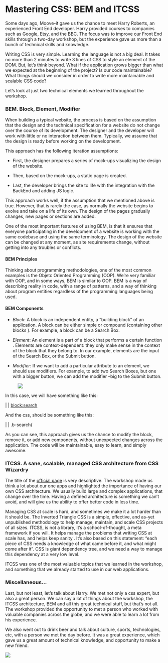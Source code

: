 # Mastering CSS: BEM and ITCSS

Some days ago, Moove-it gave us the chance to meet Harry Roberts, an experienced
Front End developer. Harry provided courses to companies such as Google, Etsy,
and the BBC. The focus was to improve our Front End skills through a two-day
workshop, but the experience gave us more than a bunch of technical skills and
knowledge.

Writing CSS is very simple. Learning the language is not a big deal. It takes
no more than 2 minutes to write 3 lines of CSS to style an element of the DOM.
But, let’s think beyond. What if the application grows bigger than what we
expected at the beginning of the project? Is our code maintainable? What things
should we consider in order to write more maintainable and scalable CSS code?

Let’s look at just two technical elements we learned throughout the workshop.

### BEM. Block, Element, Modifier

When building a typical website, the process is based on the assumption that
the design and the technical specification for a website do not change over the
course of its development. The designer and the developer will work with little
or no interaction between them. Typically, we assume that the design is ready
before working on the development.

This approach has the following iteration assumptions:

*   First, the designer prepares a series of mock-ups visualizing the design of
    the website.

*   Then, based on the mock-ups, a static page is created.
*   Last, the developer brings the site to life with the integration with the
    BackEnd and adding JS logic.


This approach works well, if the assumption that we mentioned above is true.
However, that is rarely the case, as normally the website begins to evolve and
take on a life of its own. The design of the pages gradually changes, new pages
or sections are added.

One of the most important features of using BEM, is that it ensures that
everyone participating in the development of a website is working with the same
codebase and using the same terminology. The design of the website can be
changed at any moment, as site requirements change, without getting into any
troubles or conflicts.

#### BEM Principles

Thinking about programming methodologies, one of the most common examples is
the Objetc Oriented Programming (OOP). We’re very familiar with OOP, and in some
ways, BEM is similar to OOP. BEM is a way of describing reality in code, with a
range of patterns, and a way of thinking about program entities regardless of
the programming languages being used.

#### BEM Components

*   *Block*: A block is an independent entity, a “building block” of an
    application. A block can be either simple or compound (containing other blocks
    ). For example, a block can be a Search Box.

*   *Element*: An element is a part of a block that performs a certain function
    . Elements are context-dependent: they only make sense in the context of the
    block that they belong to. In our example, elements are the input of the Search
    Box, or the Submit button.

*   *Modifier*: If we want to add a particular attribute to an element, we
    should use modifiers. For example, to add two Search Boxes, but one with a
    bigger button, we can add the modifier –big to the Submit button.
   <figure>

![][1]</figure>
In this case, we will have something like this:

|  | <block:search>

And the css, should be something like this:

|  | .b-search{

As you can see, this approach gives us the chance to modify the block, remove
it, or add new components, without unexpected changes across the application.
The code will be maintainable, easy to learn, and simply awesome.

### ITCSS. A sane, scalable, managed CSS architecture from CSS Wizardry

The title of the [official page][2] is very descriptive. The workshop made us
think a lot about our one apps and highlighted the importance of having our own
CSS architecture. We usually build large and complex applications, that change
over the time. Having a defined architecture is something we can’t avoid, and
will give us the ability to offer better code in less time.

Managing CSS at scale is hard, and sometimes we make it a lot harder than it
should be. The Inverted Triangle CSS is a simple, effective, and as-yet
unpublished methodology to help manage, maintain, and scale CSS projects of all
sizes. ITCSS, is not a library, it’s a school-of-thought, a meta framework if
you will. It helps manage the problems that writing CSS at scale has, and helps
keep sanity . It’s also based on this statement: “each piece of CSS needs a
knowledge of what came before it, and what might come after it”. CSS is giant
dependency tree, and we need a way to manage this dependency at a very low level.

ITCSS was one of the most valuable topics that we learned in the workshop, and
something that we already started to use in our web applications.

### Miscellaneous…

Last, but not least, let’s talk about Harry. We met not only a css expert,
but also a great person. We can say a lot of things about the workshop, the
ITCSS architecture, BEM and all this great technical stuff, but that’s not all.
The workshop provided the opportunity to met a person who worked with valuable
companies across the globe, and we were able to learn a lot from his experience.

We also went out to drink beer and talk about culture, sports, technologies,
etc, with a person we met the day before. It was a great experience, which gave
us a great amount of technical knowledge, and opportunity to make a new friend.

![][3]</figure>

 [1]: img/P04PTRZ.png
 [2]: http://itcss.io/ "ITCSS"
 [3]: img/Mj5Mv41.jpg

